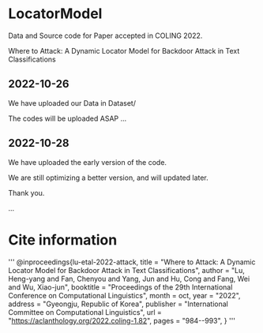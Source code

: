 # LocatorModel

Data and Source code for Paper accepted in COLING 2022.

Where to Attack: A Dynamic Locator Model for Backdoor Attack in Text Classifications

## 2022-10-26

We have uploaded our Data in Dataset/

The codes will be uploaded ASAP ...

## 2022-10-28

We have uploaded the early version of the code.

We are still optimizing a better version, and will updated later.

Thank you.

...

# Cite information
'''
@inproceedings{lu-etal-2022-attack,
    title = "Where to Attack: A Dynamic Locator Model for Backdoor Attack in Text Classifications",
    author = "Lu, Heng-yang  and
      Fan, Chenyou  and
      Yang, Jun  and
      Hu, Cong  and
      Fang, Wei  and
      Wu, Xiao-jun",
    booktitle = "Proceedings of the 29th International Conference on Computational Linguistics",
    month = oct,
    year = "2022",
    address = "Gyeongju, Republic of Korea",
    publisher = "International Committee on Computational Linguistics",
    url = "https://aclanthology.org/2022.coling-1.82",
    pages = "984--993",
}
'''
